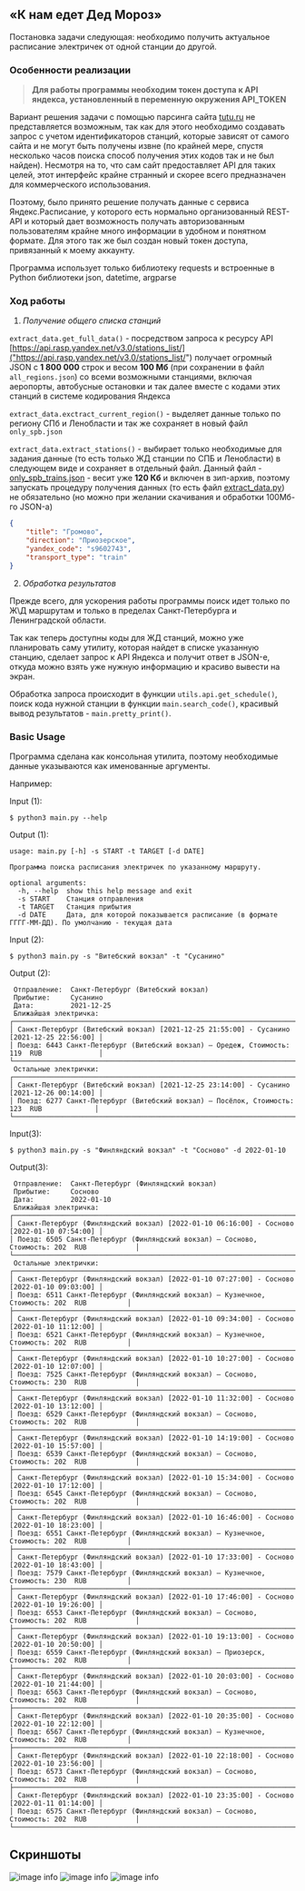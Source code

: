 ## «К нам едет Дед Мороз»
Постановка задачи следующая: необходимо получить актуальное расписание
электричек от одной станции до другой.
### Особенности реализации
> **Для работы программы необходим токен доступа к API яндекса, установленный в переменную окружения API_TOKEN**

Вариант решения задачи с помощью парсинга сайта [tutu.ru](https://tutu.ru) не представляется возможным,
так как для этого необходимо создавать запрос с учетом идентификаторов станций, 
которые зависят от самого сайта и не могут быть получены извне (по крайней мере, спустя несколько часов поиска 
способ получения этих кодов так и не был найден). Несмотря на то, что сам сайт 
предоставляет API для таких целей, этот интерфейс крайне странный и скорее всего предназначен для коммерческого использования.

Поэтому, было принято решение получать данные с сервиса Яндекс.Расписание, у которого есть нормально организованный REST-API
и который дает возможность получать авторизованным пользователям крайне много информации в удобном и понятном формате. Для
этого так же был создан новый токен доступа, привязанный к моему аккаунту. 

Программа использует только библиотеку requests и встроенные в Python библиотеки json, datetime, argparse

### Ход работы
1) *Получение общего списка станций*
   
`extract_data.get_full_data()` - 
посредством запроса к ресурсу API [https://api.rasp.yandex.net/v3.0/stations_list/]("https://api.rasp.yandex.net/v3.0/stations_list/")
получает огромный JSON с **1 800 000** строк и весом **100 Мб** (при сохранении в файл `all_regions.json`)
со всеми возможными станциями, включая аеропорты, автобусные остановки и так далее
вместе с кодами этих станций в системе кодирования Яндекса

`extract_data.exctract_current_region()` - выделяет данные только по региону СПб и Ленобласти и так же сохраняет в новый файл `only_spb.json`

`extract_data.extract_stations()` - выбирает только необходимые для задания данные (то есть только ЖД станции по СПБ и Ленобласти) в следующем виде и сохраняет
в отдельный файл. Данный файл - [only_spb_trains.json](only_spb_trains.json) - весит уже **120 Кб** и включен в зип-архив, поэтому запускать процедуру получения данных
(то есть файл [extract_data.py](utils/extract_data.py)) не обязательно (но можно при желании скачивания и обработки 100Мб-го JSON-а)

```json
{
    "title": "Громово",
    "direction": "Приозерское",
    "yandex_code": "s9602743",
    "transport_type": "train"
}
``` 
2) *Обработка результатов*

Прежде всего, для ускорения работы программы поиск идет только по Ж\Д маршрутам и только в пределах Санкт-Петербурга и Ленинградской области.

Так как теперь доступны коды для ЖД станций, можно уже планировать саму утилиту, которая найдет
в списке указанную станцию, сделает запрос к API Яндекса и получит ответ в JSON-е, откуда можно взять уже нужную информацию
и красиво вывести на экран.

Обработка запроса происходит в функции `utils.api.get_schedule()`, 
поиск кода нужной станции в функции `main.search_code()`, красивый вывод результатов - `main.pretty_print()`.


### Basic Usage

Программа сделана как консольная утилита, поэтому необходимые данные указываются как именованные аргументы. 

Например:

Input (1):
```shell script
$ python3 main.py --help
```
Output (1):
```text
usage: main.py [-h] -s START -t TARGET [-d DATE]

Программа поиска расписания электричек по указанному маршруту.

optional arguments:
  -h, --help  show this help message and exit
  -s START    Станция отправления
  -t TARGET   Станция прибытия
  -d DATE     Дата, для которой показывается расписание (в формате ГГГГ-ММ-ДД). По умолчанию - текущая дата
```

Input (2):
```shell script
$ python3 main.py -s "Витебский вокзал" -t "Сусанино"
```

Output (2):
```text
 Отправление:  Санкт-Петербург (Витебский вокзал)
 Прибытие:     Сусанино
 Дата:         2021-12-25
 Ближайшая электричка:
┌───────────────────────────────────────────────────────────────────────────────────────────┐
│ Санкт-Петербург (Витебский вокзал) [2021-12-25 21:55:00] - Сусанино [2021-12-25 22:56:00] │
│ Поезд: 6443 Санкт-Петербург (Витебский вокзал) — Оредеж, Стоимость: 119  RUB              │
└───────────────────────────────────────────────────────────────────────────────────────────┘
 Остальные электрички:
┌───────────────────────────────────────────────────────────────────────────────────────────┐
│ Санкт-Петербург (Витебский вокзал) [2021-12-25 23:14:00] - Сусанино [2021-12-26 00:14:00] │
│ Поезд: 6277 Санкт-Петербург (Витебский вокзал) — Посёлок, Стоимость: 123  RUB             │
└───────────────────────────────────────────────────────────────────────────────────────────┘
```

Input(3):
```shell script
$ python3 main.py -s "Финляндский вокзал" -t "Сосново" -d 2022-01-10
```

Output(3):
```text
 Отправление:  Санкт-Петербург (Финляндский вокзал)
 Прибытие:     Сосново
 Дата:         2022-01-10
 Ближайшая электричка:
┌────────────────────────────────────────────────────────────────────────────────────────────┐
│ Санкт-Петербург (Финляндский вокзал) [2022-01-10 06:16:00] - Сосново [2022-01-10 07:54:00] │
│ Поезд: 6505 Санкт-Петербург (Финляндский вокзал) — Сосново, Стоимость: 202  RUB            │
└────────────────────────────────────────────────────────────────────────────────────────────┘
 Остальные электрички:
┌────────────────────────────────────────────────────────────────────────────────────────────┐
│ Санкт-Петербург (Финляндский вокзал) [2022-01-10 07:27:00] - Сосново [2022-01-10 09:03:00] │
│ Поезд: 6511 Санкт-Петербург (Финляндский вокзал) — Кузнечное, Стоимость: 202  RUB          │
├────────────────────────────────────────────────────────────────────────────────────────────┤
│ Санкт-Петербург (Финляндский вокзал) [2022-01-10 09:34:00] - Сосново [2022-01-10 11:12:00] │
│ Поезд: 6521 Санкт-Петербург (Финляндский вокзал) — Кузнечное, Стоимость: 202  RUB          │
├────────────────────────────────────────────────────────────────────────────────────────────┤
│ Санкт-Петербург (Финляндский вокзал) [2022-01-10 10:27:00] - Сосново [2022-01-10 12:07:00] │
│ Поезд: 7525 Санкт-Петербург (Финляндский вокзал) — Сосново, Стоимость: 230  RUB            │
├────────────────────────────────────────────────────────────────────────────────────────────┤
│ Санкт-Петербург (Финляндский вокзал) [2022-01-10 11:32:00] - Сосново [2022-01-10 13:12:00] │
│ Поезд: 6529 Санкт-Петербург (Финляндский вокзал) — Сосново, Стоимость: 202  RUB            │
├────────────────────────────────────────────────────────────────────────────────────────────┤
│ Санкт-Петербург (Финляндский вокзал) [2022-01-10 14:19:00] - Сосново [2022-01-10 15:57:00] │
│ Поезд: 6539 Санкт-Петербург (Финляндский вокзал) — Сосново, Стоимость: 202  RUB            │
├────────────────────────────────────────────────────────────────────────────────────────────┤
│ Санкт-Петербург (Финляндский вокзал) [2022-01-10 15:34:00] - Сосново [2022-01-10 17:12:00] │
│ Поезд: 6545 Санкт-Петербург (Финляндский вокзал) — Сосново, Стоимость: 202  RUB            │
├────────────────────────────────────────────────────────────────────────────────────────────┤
│ Санкт-Петербург (Финляндский вокзал) [2022-01-10 16:46:00] - Сосново [2022-01-10 18:23:00] │
│ Поезд: 6551 Санкт-Петербург (Финляндский вокзал) — Кузнечное, Стоимость: 202  RUB          │
├────────────────────────────────────────────────────────────────────────────────────────────┤
│ Санкт-Петербург (Финляндский вокзал) [2022-01-10 17:33:00] - Сосново [2022-01-10 18:43:00] │
│ Поезд: 7579 Санкт-Петербург (Финляндский вокзал) — Кузнечное, Стоимость: 230  RUB          │
├────────────────────────────────────────────────────────────────────────────────────────────┤
│ Санкт-Петербург (Финляндский вокзал) [2022-01-10 17:46:00] - Сосново [2022-01-10 19:26:00] │
│ Поезд: 6553 Санкт-Петербург (Финляндский вокзал) — Сосново, Стоимость: 202  RUB            │
├────────────────────────────────────────────────────────────────────────────────────────────┤
│ Санкт-Петербург (Финляндский вокзал) [2022-01-10 19:13:00] - Сосново [2022-01-10 20:50:00] │
│ Поезд: 6559 Санкт-Петербург (Финляндский вокзал) — Приозерск, Стоимость: 202  RUB          │
├────────────────────────────────────────────────────────────────────────────────────────────┤
│ Санкт-Петербург (Финляндский вокзал) [2022-01-10 20:03:00] - Сосново [2022-01-10 21:44:00] │
│ Поезд: 6563 Санкт-Петербург (Финляндский вокзал) — Сосново, Стоимость: 202  RUB            │
├────────────────────────────────────────────────────────────────────────────────────────────┤
│ Санкт-Петербург (Финляндский вокзал) [2022-01-10 20:35:00] - Сосново [2022-01-10 22:12:00] │
│ Поезд: 6567 Санкт-Петербург (Финляндский вокзал) — Кузнечное, Стоимость: 202  RUB          │
├────────────────────────────────────────────────────────────────────────────────────────────┤
│ Санкт-Петербург (Финляндский вокзал) [2022-01-10 22:18:00] - Сосново [2022-01-10 23:56:00] │
│ Поезд: 6573 Санкт-Петербург (Финляндский вокзал) — Сосново, Стоимость: 202  RUB            │
├────────────────────────────────────────────────────────────────────────────────────────────┤
│ Санкт-Петербург (Финляндский вокзал) [2022-01-10 23:35:00] - Сосново [2022-01-11 01:14:00] │
│ Поезд: 6575 Санкт-Петербург (Финляндский вокзал) — Сосново, Стоимость: 202  RUB            │
└────────────────────────────────────────────────────────────────────────────────────────────┘
```

## Скриншоты
![image info](screenshots/test1.png)
![image info](screenshots/test2.png)
![image info](screenshots/test3.png)